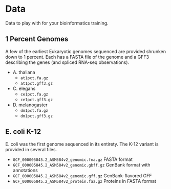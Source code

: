 Data
====

Data to play with for your bioinformatics training.

## 1 Percent Genomes ##

A few of the earliest Eukaryotic genomes sequenced are provided shrunken down
to 1 percent. Each has a FASTA file of the genome and a GFF3 describing the
genes (and spliced RNA-seq observations).

- A. thaliana
	- `at1pct.fa.gz`
	- `at1pct.gff3.gz`
- C. elegans
	- `ce1pct.fa.gz`
	- `ce1pct.gff3.gz`
- D. melanogaster
	- `dm1pct.fa.gz`
	- `dm1pct.gff3.gz`

## E. coli K-12 ##

E. coli was the first genome sequenced in its entirety. The K-12 variant is
provided in several files.

- `GCF_000005845.2_ASM584v2_genomic.fna.gz` FASTA format
- `GCF_000005845.2_ASM584v2_genomic.gbff.gz` GenBank format with annotations
- `GCF_000005845.2_ASM584v2_genomic.gff.gz` GenBank-flavored GFF
- `GCF_000005845.2_ASM584v2_protein.faa.gz` Proteins in FASTA format

